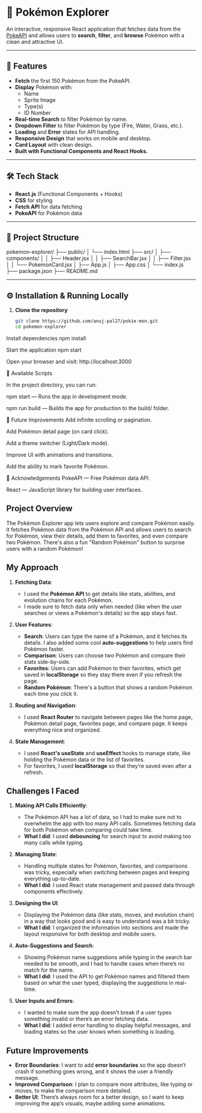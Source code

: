 # 🧩 Pokémon Explorer

An interactive, responsive React application that fetches data from the [PokeAPI](https://pokeapi.co/) and allows users to **search**, **filter**, and **browse** Pokémon with a clean and attractive UI.

---

## 🚀 Features

- **Fetch** the first 150 Pokémon from the PokeAPI.
- **Display** Pokémon with:
  - Name
  - Sprite Image
  - Type(s)
  - ID Number
- **Real-time Search** to filter Pokémon by name.
- **Dropdown Filter** to filter Pokémon by type (Fire, Water, Grass, etc.).
- **Loading** and **Error** states for API handling.
- **Responsive Design** that works on mobile and desktop.
- **Card Layout** with clean design.
- **Built with Functional Components and React Hooks.**


---

## 🛠️ Tech Stack

- **React.js** (Functional Components + Hooks)
- **CSS** for styling
- **Fetch API** for data fetching
- **PokeAPI** for Pokémon data

---

## 📂 Project Structure

pokemon-explorer/ ├── public/ │ └── index.html ├── src/ │ ├── components/ │ │ ├── Header.jsx │ │ ├── SearchBar.jsx │ │ ├── Filter.jsx │ │ └── PokemonCard.jsx │ ├── App.js │ ├── App.css │ └── index.js ├── package.json ├── README.md


---

## ⚙️ Installation & Running Locally

1. **Clone the repository**
   ```bash
   git clone https://github.com/anuj-pal27/pokie-mon.git
   cd pokemon-explorer

Install dependencies
npm install

Start the application
npm start

Open your browser and visit:
http://localhost:3000


🧹 Available Scripts

In the project directory, you can run:

npm start — Runs the app in development mode.

npm run build — Builds the app for production to the build/ folder.

🧠 Future Improvements
Add infinite scrolling or pagination.

Add Pokémon detail page (on card click).

Add a theme switcher (Light/Dark mode).

Improve UI with animations and transitions.

Add the ability to mark favorite Pokémon.

🙌 Acknowledgements
PokeAPI — Free Pokémon data API.

React — JavaScript library for building user interfaces.




## Project Overview
The Pokémon Explorer app lets users explore and compare Pokémon easily. It fetches Pokémon data from the Pokémon API and allows users to search for Pokémon, view their details, add them to favorites, and even compare two Pokémon. There's also a fun "Random Pokémon" button to surprise users with a random Pokémon!

## My Approach

1. **Fetching Data**:
   - I used the **Pokémon API** to get details like stats, abilities, and evolution chains for each Pokémon.
   - I made sure to fetch data only when needed (like when the user searches or views a Pokémon's details) so the app stays fast.

2. **User Features**:
   - **Search**: Users can type the name of a Pokémon, and it fetches its details. I also added some cool **auto-suggestions** to help users find Pokémon faster.
   - **Comparison**: Users can choose two Pokémon and compare their stats side-by-side.
   - **Favorites**: Users can add Pokémon to their favorites, which get saved in **localStorage** so they stay there even if you refresh the page.
   - **Random Pokémon**: There's a button that shows a random Pokémon each time you click it.

3. **Routing and Navigation**:
   - I used **React Router** to navigate between pages like the home page, Pokémon detail page, favorites page, and compare page. It keeps everything nice and organized.

4. **State Management**:
   - I used **React's useState** and **useEffect** hooks to manage state, like holding the Pokémon data or the list of favorites.
   - For favorites, I used **localStorage** so that they’re saved even after a refresh.

## Challenges I Faced

1. **Making API Calls Efficiently**:
   - The Pokémon API has a lot of data, so I had to make sure not to overwhelm the app with too many API calls. Sometimes fetching data for both Pokémon when comparing could take time.
   - **What I did**: I used **debouncing** for search input to avoid making too many calls while typing.

2. **Managing State**:
   - Handling multiple states for Pokémon, favorites, and comparisons was tricky, especially when switching between pages and keeping everything up-to-date.
   - **What I did**: I used React state management and passed data through components effectively.

3. **Designing the UI**:
   - Displaying the Pokémon data (like stats, moves, and evolution chain) in a way that looks good and is easy to understand was a bit tricky.
   - **What I did**: I organized the information into sections and made the layout responsive for both desktop and mobile users.

4. **Auto-Suggestions and Search**:
   - Showing Pokémon name suggestions while typing in the search bar needed to be smooth, and I had to handle cases when there’s no match for the name.
   - **What I did**: I used the API to get Pokémon names and filtered them based on what the user typed, displaying the suggestions in real-time.

5. **User Inputs and Errors**:
   - I wanted to make sure the app doesn’t break if a user types something invalid or there’s an error fetching data.
   - **What I did**: I added error handling to display helpful messages, and loading states so the user knows when something is loading.

## Future Improvements

- **Error Boundaries**: I want to add **error boundaries** so the app doesn’t crash if something goes wrong, and it shows the user a friendly message.
- **Improved Comparison**: I plan to compare more attributes, like typing or moves, to make the comparison more detailed.
- **Better UI**: There’s always room for a better design, so I want to keep improving the app’s visuals, maybe adding some animations.
